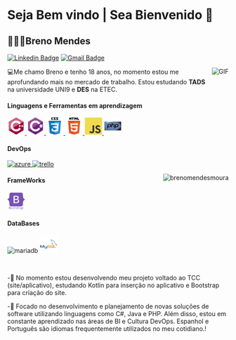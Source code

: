 #  Seja Bem vindo | Sea Bienvenido 👋

## 👨🏻‍💻Breno Mendes

[![Linkedin Badge](https://img.shields.io/badge/-LinkedIn-blue?style=flat-square&logo=Linkedin&logoColor=white&link=https://www.linkedin.com/in/breno-mendes-moura-1b11341a2/)](https://www.linkedin.com/in/breno-mendes-moura-1b11341a2/)
[![Gmail Badge](https://img.shields.io/badge/-Gmail-c14438?style=flat-square&logo=Gmail&logoColor=white&link=mailto:bmoura.profissional@gmail.com)](mailto:bmoura.profissional@gmail.com)

<img align="right" alt="GIF" height="160px" src="https://media.giphy.com/media/3o7aCTQr3cdC1bXWi4/giphy.gif"/>

💻Me chamo Breno e tenho 18 anos, no momento estou me aprofundando mais no mercado de trabalho. Estou estudando **TADS** na universidade UNI9 e **DES** na ETEC.





#### Linguagens e Ferramentas em aprendizagem 
<p align="left">    <a href="https://www.w3schools.com/cpp/" target="_blank"> <img src="https://raw.githubusercontent.com/devicons/devicon/master/icons/cplusplus/cplusplus-original.svg" alt="cplusplus" width="40" height="40"/> </a> <a href="https://www.w3schools.com/cs/" target="_blank"> <img src="https://raw.githubusercontent.com/devicons/devicon/master/icons/csharp/csharp-original.svg" alt="csharp" width="40" height="40"/> </a> <a href="https://www.w3schools.com/css/" target="_blank"> <img src="https://raw.githubusercontent.com/devicons/devicon/master/icons/css3/css3-original-wordmark.svg" alt="css3" width="40" height="40"/> </a>  <a href="https://www.w3.org/html/" target="_blank"> <img src="https://raw.githubusercontent.com/devicons/devicon/master/icons/html5/html5-original-wordmark.svg" alt="html5" width="40" height="40"/> </a> <a href="https://developer.mozilla.org/en-US/docs/Web/JavaScript" target="_blank"> <img src="https://raw.githubusercontent.com/devicons/devicon/master/icons/javascript/javascript-original.svg" alt="javascript" width="40" height="40"/> </a> <a href="https://mariadb.org/" target="_blank">  <a href="https://www.php.net" target="_blank"> <img src="https://raw.githubusercontent.com/devicons/devicon/master/icons/php/php-original.svg" alt="php" width="40" height="40"/> </a> </p>
 

#### DevOps
<p align="left"><a href="https://azure.microsoft.com/en-in/" target="_blank"> <img src="https://www.vectorlogo.zone/logos/microsoft_azure/microsoft_azure-icon.svg" alt="azure" width="40" height="40"/> </a>     <a href="https://trello.com" target="_blank"> <img src="https://www.vectorlogo.zone/logos/trello/trello-icon.svg" alt="trello" width="40" height="40"/> </a> </p>
 <p><img align="right" src="https://github-readme-stats.vercel.app/api/top-langs?username=brenomendesmoura&show_icons=true&locale=en&layout=compact" alt="brenomendesmoura" /></p>

#### FrameWorks
<p align="left"><a href="https://getbootstrap.com" target="_blank"> <img src="https://raw.githubusercontent.com/devicons/devicon/master/icons/bootstrap/bootstrap-plain-wordmark.svg" alt="bootstrap" width="40" height="40"/> </a></p>

#### DataBases
<p align="left"><img src="https://www.vectorlogo.zone/logos/mariadb/mariadb-icon.svg" alt="mariadb" width="40" height="40"/> </a>  <a href="https://www.mysql.com/" target="_blank"> <img src="https://raw.githubusercontent.com/devicons/devicon/master/icons/mysql/mysql-original-wordmark.svg" alt="mysql" width="40" height="40"/> </a></p>




<br>


-📡 No momento estou desenvolvendo meu projeto voltado ao TCC (site/aplicativo), estudando Kotlin para inserção no aplicativo e Bootstrap para criação do site.

-📡 Focado no desenvolvimento e planejamento de novas soluções de software utilizando linguagens como C#, Java e PHP. Além disso, estou em constante aprendizado nas áreas de BI e Cultura DevOps. Espanhol e Português são idiomas frequentemente utilizados no meu cotidiano.!
